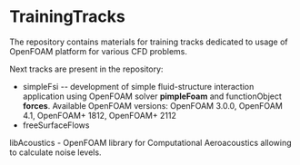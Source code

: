 # TrainingTracks

The repository contains materials for training tracks dedicated to usage of OpenFOAM platform for various CFD problems.

Next tracks are present in the repository:

* simpleFsi -- development of simple fluid-structure interaction application using OpenFOAM solver **pimpleFoam** and functionObject **forces**. Available OpenFOAM versions: OpenFOAM 3.0.0, OpenFOAM 4.1, OpenFOAM+ 1812, OpenFOAM+ 2112
* freeSurfaceFlows

libAcoustics - OpenFOAM library for Computational Aeroacoustics allowing to calculate noise levels.
